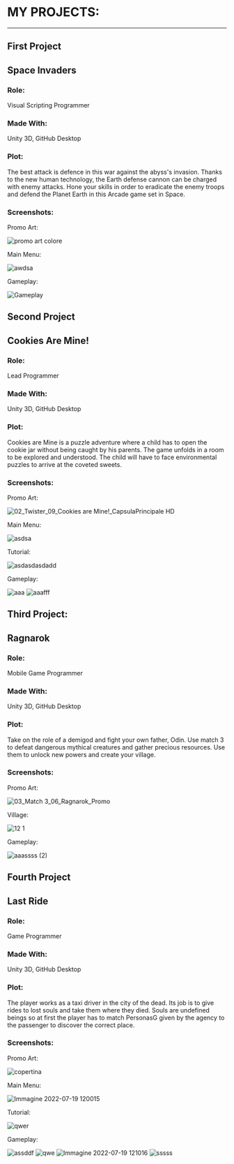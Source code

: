 # MY PROJECTS:
---

## First Project

## Space Invaders

### Role:
Visual Scripting Programmer

### Made With:
Unity 3D,
GitHub Desktop

### Plot:
The best attack is defence in this war against the abyss's invasion.
Thanks to the new human technology, the Earth defense cannon can be charged with enemy attacks.
Hone your skills in order to eradicate the enemy troops and defend the Planet Earth in this Arcade game set in Space.

### Screenshots:
Promo Art:

![promo art colore](https://user-images.githubusercontent.com/90765314/179732983-92f1eb49-b274-4984-af99-43771cf9801d.png)

Main Menu:

![awdsa](https://user-images.githubusercontent.com/90765314/179733039-8c745350-e098-42f4-959d-3e2e8d4d8a28.png)


Gameplay:

![Gameplay](https://user-images.githubusercontent.com/90765314/179733047-0ade185b-1b8b-4b92-91cf-2f728bc3e76b.png)


## Second Project

## Cookies Are Mine!

### Role:
Lead Programmer

### Made With:
Unity 3D,
GitHub Desktop

### Plot:
Cookies are Mine is a puzzle adventure where a child has to open the cookie jar without being caught by his parents.
The game unfolds in a room to be explored and understood.
The child will have to face environmental puzzles to arrive at the coveted sweets.

### Screenshots:
Promo Art:

![02_Twister_09_Cookies are Mine!_CapsulaPrincipale HD](https://user-images.githubusercontent.com/90765314/179734188-ceb5d301-b449-4324-8bb2-9a9c706215c1.jpg)

Main Menu:

![asdsa](https://user-images.githubusercontent.com/90765314/179734623-c7d0f64f-edc3-40ca-9b54-1e7759d746f8.png)


Tutorial:

![asdasdasdadd](https://user-images.githubusercontent.com/90765314/179734421-ffd0523b-13c0-48f3-b04e-01b76aeccef5.png)

Gameplay:

![aaa](https://user-images.githubusercontent.com/90765314/179734316-f0cf7a8b-da02-4075-899e-5796d7c3e090.png)
![aaafff](https://user-images.githubusercontent.com/90765314/179734289-32b00db1-4478-46c2-8464-2fffee991232.png)


## Third Project:

## Ragnarok

### Role: 
Mobile Game Programmer

### Made With:
Unity 3D,
GitHub Desktop

### Plot:
Take on the role of a demigod and fight your own father, Odin.
Use match 3 to defeat dangerous mythical creatures and gather precious resources.
Use them to unlock new powers and create your village.

### Screenshots:
Promo Art:

![03_Match 3_06_Ragnarok_Promo](https://user-images.githubusercontent.com/90765314/179735196-01174a07-4aad-4ad5-8e8c-1eff90b113bc.png)

Village:

![12 1](https://user-images.githubusercontent.com/90765314/179735379-8b486a22-db92-4be1-bef1-ba31e5c3c4a5.png)

Gameplay:

![aaassss (2)](https://user-images.githubusercontent.com/90765314/179735394-80d735d2-2daf-4623-83f9-a9ebf27359d5.png)


## Fourth Project

## Last Ride

### Role: 
Game Programmer

### Made With:
Unity 3D,
GitHub Desktop

### Plot:
The player works as a taxi driver in the city of the dead.
Its job is to give rides to lost souls and take them where they died.
Souls are undefined beings so at first the player has to match PersonasG given by the agency to the passenger to discover the correct place.

### Screenshots:
Promo Art:

![copertina](https://user-images.githubusercontent.com/90765314/179732031-554cd1a2-90c6-43bf-ab12-0d661a39f593.jpg)

Main Menu:

![Immagine 2022-07-19 120015](https://user-images.githubusercontent.com/90765314/179731563-1a0d4e80-0afc-49de-8fff-ec3d006f90b7.png)

Tutorial:

![qwer](https://user-images.githubusercontent.com/90765314/179731618-182cb0a8-ebfe-4285-be4c-d4903b884cf7.png)

Gameplay:

![assddf](https://user-images.githubusercontent.com/90765314/179731733-5a809ec4-c452-4b1b-962a-3c8a7d1dd012.png)
![qwe](https://user-images.githubusercontent.com/90765314/179731679-cf14eabe-d43c-448b-ad4a-cc76b9bd3574.png)
![Immagine 2022-07-19 121016](https://user-images.githubusercontent.com/90765314/179731806-310efe0d-a1cc-446e-b9f6-e0045d31932d.png)
![sssss](https://user-images.githubusercontent.com/90765314/179731704-25e1f95f-4aba-4ae4-acca-a3c98f01038f.png)

